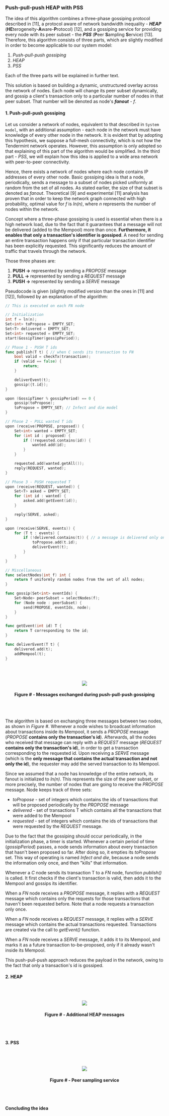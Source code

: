 ### Push-pull-push HEAP with PSS

The idea of this algorithm combines a three-phase gossiping protocol described in [11], a protocol aware of network bandwidth inequality - _**HEAP**_ (**HE**terogeneity-**A**ware-**P**rotocol)  [12], and a gossiping service for providing every node with its peer subset - the _**PSS**_ (**P**eer **S**ampling **S**ervice) [13]. Therefore, this algorithm consists of three parts, which are slightly modified in order to become applicable to our system model:

1. _Push-pull-push gossiping_
2. _HEAP_
3. _PSS_

Each of the three parts will be explained in further text.

This solution is based on building a dynamic, unstructured overlay across the network of nodes. Each node will change its peer subset dynamically, and gossip a client's transaction only to a particular number of nodes in that peer subset. That number will be denoted as node's ***fanout*** - *f*.


#### 1. Push-pull-push gossiping

Let us consider a network of nodes, equivalent to that described in `System model`, with an additional assumption - each node in the network must have knowledge of every other node in the network. It is evident that by adopting this hypothesis, we suppose a full-mesh connectivity, which is not how the Tendermint network operates. However, this assumption is only adopted so that explaining of this part of the algorithm would be simplified. In the third part - *PSS*, we will explain how this idea is applied to a wide area network with peer-to-peer connectivity.

Hence, there exists a network of nodes where each node contains IP addresses of every other node. Basic gossiping idea is that a node, periodically, sends a message to a subset of nodes picked uniformly at random from the set of all nodes. As stated earlier, the size of that subset is denoted as *fanout*. Theoretical [9] and experimental [11] analysis has proven that in order to keep the network graph connected with high probability, optimal value for *f* is *ln(n)*, where *n* represents the number of nodes within the network.

Concept where a three-phase gossiping is used is essential when there is a high network load, due to the fact that it guarantees that a message will not be delivered (added to the Mempool) more than once. **Furthermore, it enables that only a transaction's identifier is gossiped**. A need for sending an entire transaction happens only if that particular transaction identifier has been explicitly requested. This significantly reduces the amount of traffic that travels through the network.  

Those three phases are:

1. **PUSH →** represented by sending a *PROPOSE* message
2. **PULL →** represented by sending a *REQUEST* message
3. **PUSH →** represented by sending a *SERVE* message

Pseudocode is given (slightly modified version than the ones in [11] and [12]), followed by an explanation of the algorithm:

```go
// This is executed on each FN node

// Initialization
int f = ln(n);
Set<int> toPropose = EMPTY_SET;
Set<T> delivered = EMPTY_SET;
Set<int> requested = EMPTY_SET; 
start(GossipTimer(gossipPeriod));

// Phase 1 - PUSH T ids
func publish(T t) { // when C sends its transaction to FN
	bool valid = checkTx(transaction);
	if (valid == false) {
		return;
	}

	deliverEvent(t);
	gossip({t.id});
}

upon (GossipTimer % gossipPeriod) == 0 {
	gossip(toPropose);
	toPropose = EMPTY_SET; // Infect and die model
}

// Phase 2 - PULL wanted T ids
upon (receive(PROPOSE, proposed)) {
	Set<int> wanted = EMPTY_SET;
	for (int id : proposed) {
		if (!requested.contains(id)) {
			wanted.add(id);
		}
	}

	requested.add(wanted.getAll());
	reply(REQUEST, wanted);
}

// Phase 3 - PUSH requested T
upon (receive(REQUEST, wanted)) {
	Set<T> asked = EMPTY_SET;
	for (int id : wanted) {
		asked.add(getEvent(id));
	}

	reply(SERVE, asked);
}

upon (receive(SERVE, events)) {
	for (T t : events) {
		if (!delivered.contains(t)) { // a message is delivered only once
			toPropose.add(t.id);
			deliverEvent(t);
		}
	}
}

// Miscellaneous
func selectNodes(int f) int {
	return f uniformly random nodes from the set of all nodes;
}

func gossip(Set<int> eventIds) {
	Set<Node> peerSubset = selectNodes(f);
	for (Node node : peerSubset) {
		send(PROPOSE, eventIds, node);
	}
}

func getEvent(int id) T {
	return T corresponding to the id;
}

func deliverEvent(T t) {
	delivered.add(t);
	addMempool(t);
}

```

<br/><br/>
<div align='center'> 
<img src="https://github.com/lukamiletic95/papers/blob/algorithm3/images/fig15.png" />
	<h4>Figure # - Messages exchanged during push-pull-push gossiping</h4>
</div>
<br/><br/>

The algorithm is based on exchanging three messages between two nodes, as shown in *Figure #*. Whenever a node wishes to broadcast information about transactions inside its Mempool, it sends a *PROPOSE* message (*PROPOSE* **contains only the transaction's id**). Afterwards, all the nodes who received that message can reply with a *REQUEST* message (*REQUEST* **contains only the transaction's id**), in order to get a transaction corresponding to the requested id. Upon receiving a *SERVE* message (which is the **only message that contains the actual transaction and not only the id**), the requester may add the served transaction to its Mempool.

Since we assumed that a node has knowledge of the entire network, its fanout is initialized to *ln(n)*. This represents the size of the peer subset, or more precisely, the number of nodes that are going to receive the *PROPOSE* message. Node keeps track of three sets:

* *toPropose* - set of integers which contains the ids of transactions that will be proposed periodically by the *PROPOSE* message
* *delivered* - set of transactions T which contains all the transactions that were added to the Mempool
* *requested* - set of integers which contains the ids of transactions that were requested by the *REQUEST* message.

Due to the fact that the gossiping should occur periodically, in the initialization phase, a timer is started. Whenever a certain period of time (*gossipPeriod*) passes, a node sends information about every transaction that hasn't been proposed so far. After doing so, it empties its *toPropose* set. This way of operating is named *Infect and die*, because a node sends the information only once, and then "kills" that information.

Whenever a *C* node sends its transaction T to a *FN* node, function *publish()* is called. It first checks if the client's transaction is valid, then adds it to the Mempool and gossips its identifier.

When a *FN* node receives a *PROPOSE* message, it replies with a *REQUEST* message which contains only the requests for those transactions that haven't been requested before. Note that a node requests a transaction only once.

When a *FN* node receives a *REQUEST* message, it replies with a *SERVE* message which contains the actual transactions requested. Transactions are created via the call to *getEvent()* function.

When a *FN* node receives a *SERVE* message, it adds it to its Mempool, and marks it as a future transaction to-be-proposed, only if it already wasn't inside its Mempool.

This push-pull-push approach reduces the payload in the network, owing to the fact that only a transaction's id is gossiped. 

#### 2. HEAP

<br/><br/>
<div align='center'> 
<img src="https://github.com/lukamiletic95/papers/blob/algorithm3/images/fig16.png" />
	<h4>Figure # - Additional HEAP messages</h4>
</div>
<br/><br/>


#### 3. PSS

<br/><br/>
<div align='center'> 
<img src="https://github.com/lukamiletic95/papers/blob/algorithm3/images/fig17.png" />
	<h4>Figure # - Peer sampling service</h4>
</div>
<br/><br/>

#### Concluding the idea
<!--stackedit_data:
eyJoaXN0b3J5IjpbMTM2MTk1MzQxNSwyMDE0MjQ4NjE3LDEzOD
MzNjQ1MzksLTM4ODE1MTc3MCwxNTMxNzYzNjA0LC02OTQ5MTIz
NzksMTQwNzU5ODY0OSwtOTM1MzU4ODk1LDE2NjI4MzM1OSwtND
QwOTE3MzI5LC0xNzk4NjgyNzI1LDIwOTI5MjMyMzIsLTE4Nzkz
NTI4MTIsMTAyOTY4MDI4NywxMjk4MDkzOTc0XX0=
-->